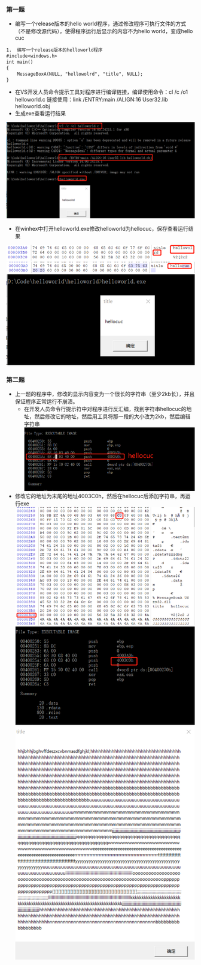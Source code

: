 ### 第一题
- 编写一个release版本的hello world程序，通过修改程序可执行文件的方式（不是修改源代码），使得程序运行后显示的内容不为hello world，变成hello cuc
```
1.	编写一个release版本的helloworld程序
#include<windows.h>
int main()
{
	MessageBoxA(NULL, "hellowolrd", "title", NULL);
}
```
- 在VS开发人员命令提示工具对程序进行编译链接，编译使用命令：cl /c /o1 helloworld.c
链接使用：link /ENTRY:main /ALIGN:16 User32.lib helloworld.obj
- 生成exe查看运行结果

![image](https://github.com/PWHL/Software-system-and-security/blob/job1/img1/helloworld.png)

- 在winhex中打开helloworld.exe修改helloworld为hellocuc，保存查看运行结果

![image](https://github.com/PWHL/Software-system-and-security/blob/job1/img1/helloworld1.png)
![image](https://github.com/PWHL/Software-system-and-security/blob/job1/img1/hellocuc.png)
![image](https://github.com/PWHL/Software-system-and-security/blob/job1/img1/hellocuc1.png)

### 第二题
- 上一题的程序中，修改的显示内容变为一个很长的字符串（至少2kb长），并且保证程序正常运行不崩溃。
  - 在开发人员命令行提示符中对程序进行反汇编，找到字符串hellocuc的地址，然后修改它的地址，然后用工具将那一段的大小改为2kb，然后编辑字符串
  ![image](https://github.com/PWHL/Software-system-and-security/blob/job1/img1/addhellocuc.png)
- 修改它的地址为末尾的地址4003C0h，然后在hellocuc后添加字符串，再运行exe
![image](https://github.com/PWHL/Software-system-and-security/blob/job1/img1/2.png)
![image](https://github.com/PWHL/Software-system-and-security/blob/job1/img1/1.png)
![image](https://github.com/PWHL/Software-system-and-security/blob/job1/img1/2kb.png)

